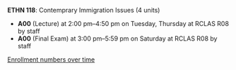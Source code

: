 **ETHN 118**: Contemprary Immigration Issues (4 units)

- **A00** (Lecture) at 2:00 pm–4:50 pm on Tuesday, Thursday at RCLAS R08 by staff
- **A00** (Final Exam) at 3:00 pm–5:59 pm on Saturday at RCLAS R08 by staff

[Enrollment numbers over time](./ETHN118.tsv)
